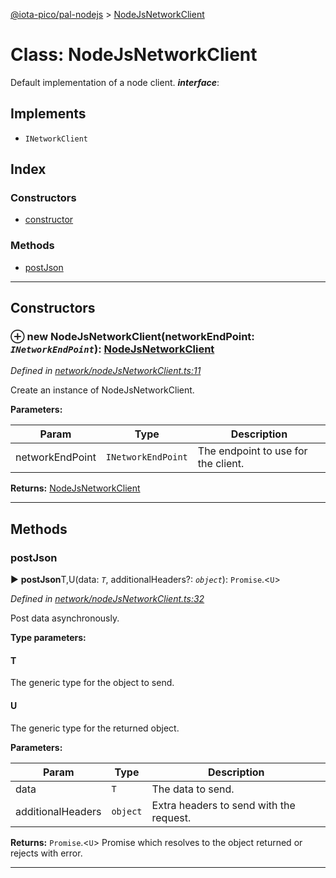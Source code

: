 [@iota-pico/pal-nodejs](../README.md) > [NodeJsNetworkClient](../classes/nodejsnetworkclient.md)



# Class: NodeJsNetworkClient


Default implementation of a node client.
*__interface__*: 


## Implements

* `INetworkClient`

## Index

### Constructors

* [constructor](nodejsnetworkclient.md#constructor)


### Methods

* [postJson](nodejsnetworkclient.md#postjson)



---
## Constructors
<a id="constructor"></a>


### ⊕ **new NodeJsNetworkClient**(networkEndPoint: *`INetworkEndPoint`*): [NodeJsNetworkClient](nodejsnetworkclient.md)


*Defined in [network/nodeJsNetworkClient.ts:11](https://github.com/iotaeco/iota-pico-pal-nodejs/blob/05145fd/src/network/nodeJsNetworkClient.ts#L11)*



Create an instance of NodeJsNetworkClient.


**Parameters:**

| Param | Type | Description |
| ------ | ------ | ------ |
| networkEndPoint | `INetworkEndPoint`   |  The endpoint to use for the client. |





**Returns:** [NodeJsNetworkClient](nodejsnetworkclient.md)

---


## Methods
<a id="postjson"></a>

###  postJson

► **postJson**T,U(data: *`T`*, additionalHeaders?: *`object`*): `Promise`.<`U`>



*Defined in [network/nodeJsNetworkClient.ts:32](https://github.com/iotaeco/iota-pico-pal-nodejs/blob/05145fd/src/network/nodeJsNetworkClient.ts#L32)*



Post data asynchronously.


**Type parameters:**

#### T 

The generic type for the object to send.

#### U 

The generic type for the returned object.

**Parameters:**

| Param | Type | Description |
| ------ | ------ | ------ |
| data | `T`   |  The data to send. |
| additionalHeaders | `object`   |  Extra headers to send with the request. |





**Returns:** `Promise`.<`U`>
Promise which resolves to the object returned or rejects with error.






___



